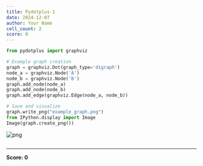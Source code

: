 ```yaml
---
title: Pydotplus-1
date: 2024-12-07
author: Your Name
cell_count: 2
score: 0
---
```


```python
from pydotplus import graphviz

# Example graph creation
graph = graphviz.Dot(graph_type='digraph')
node_a = graphviz.Node('A')
node_b = graphviz.Node('B')
graph.add_node(node_a)
graph.add_node(node_b)
graph.add_edge(graphviz.Edge(node_a, node_b))

# Save and visualize
graph.write_png("example_graph.png")
from IPython.display import Image
Image(graph.create_png())

```




    
![png](/mlnotes/images/pydotplus-1_0_0.png)
    




```python

```


---
**Score: 0**